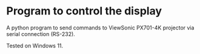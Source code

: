 # Program to control the display

A python program to send commands to ViewSonic PX701-4K projector via serial connection (RS-232).

Tested on Windows 11.
